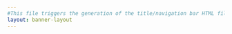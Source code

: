 ```yaml
---
#This file triggers the generation of the title/navigation bar HTML file. It does not need any other content.
layout: banner-layout
---
```

